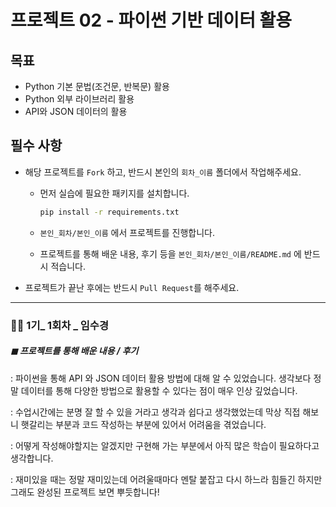 # 프로젝트 02 - 파이썬 기반 데이터 활용

## 목표

* Python 기본 문법(조건문, 반복문) 활용 
* Python 외부 라이브러리 활용
* API와 JSON 데이터의 활용


## 필수 사항

* 해당 프로젝트를 `Fork` 하고, 반드시 본인의 `회차_이름` 폴더에서 작업해주세요.
  * 먼저 실습에 필요한 패키지를 설치합니다.
    ```bash
    pip install -r requirements.txt
    ```

  * `본인_회차/본인_이름` 에서 프로젝트를 진행합니다.

  * 프로젝트를 통해 배운 내용, 후기 등을 `본인_회차/본인_이름/README.md` 에 반드시 적습니다.

* 프로젝트가 끝난 후에는 반드시 `Pull Request`를 해주세요.

---

### 💁‍♀️ 1기_ 1회차 _ 임수경

##### ◼ 프로젝트를 통해 배운 내용 / 후기

: 파이썬을 통해 API 와 JSON 데이터 활용 방법에 대해 알 수 있었습니다. 생각보다 정말 데이터를 통해 다양한 방법으로 활용할 수 있다는 점이 매우 인상 깊었습니다. 

: 수업시간에는 분명 잘 할 수 있을 거라고 생각과 쉽다고 생각했었는데 막상 직접 해보니 햇갈리는 부분과 코드 작성하는 부분에 있어서 어려움을 겪었습니다. 

: 어떻게 작성해야할지는 알겠지만 구현해 가는 부분에서 아직 많은 학습이 필요하다고 생각합니다.

: 재미있을 때는 정말 재미있는데 어려울때마다 멘탈 붙잡고 다시 하느라 힘들긴 하지만 그래도 완성된 프로젝트 보면 뿌듯합니다!  

